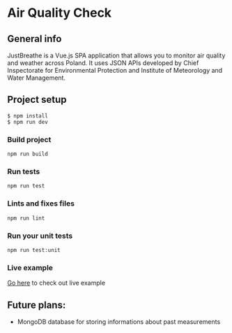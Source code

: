 # Air Quality Check 

## General info
JustBreathe is a Vue.js SPA application that allows you to monitor air quality and weather across Poland. It uses JSON APIs developed by Chief Inspectorate for Environmental Protection and Institute of Meteorology and Water Management.



## Project setup

```
$ npm install
$ npm run dev
```
### Build project
```
npm run build
```

### Run tests
```
npm run test
```

### Lints and fixes files
```
npm run lint
```

### Run your unit tests
```
npm run test:unit
```
### Live example
<a href="https://justbreathe.netlify.app/">Go here</a> to check out live example
## Future plans:
* MongoDB database for storing informations about past measurements
